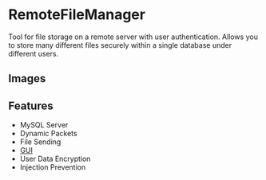 # RemoteFileManager
Tool for file storage on a remote server with user authentication. Allows you to store many different files securely within a single database under different users. 

## Images

## Features
* MySQL Server
* Dynamic Packets
* File Sending
* [GUI](https://github.com/IntelSDM/GUI-Framework)
* User Data Encryption
* Injection Prevention
